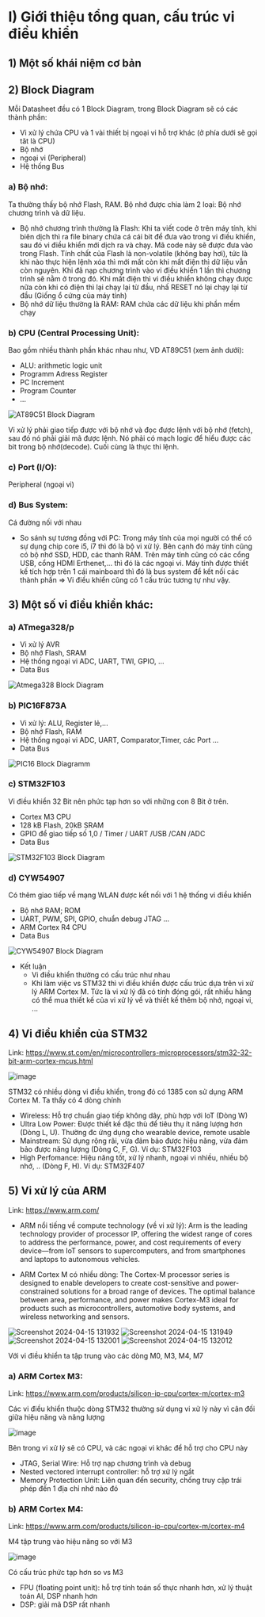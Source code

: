 # I) Giới thiệu tổng quan, cấu trúc vi điều khiển

## 1) Một số khái niệm cơ bản


## 2) Block Diagram
Mỗi Datasheet đều có 1 Block Diagram, trong Block Diagram sẽ có các thành phần:
- Vi xử lý chứa CPU và 1 vài thiết bị ngoại vi hỗ trợ khác (ở phía dưới sẽ gọi tăt là CPU)
- Bộ nhớ
- ngoại vi (Peripheral)
- Hệ thống Bus
### a) Bộ nhớ:
Ta thường thấy bộ nhớ Flash, RAM. Bộ nhớ được chia làm 2 loại: Bộ nhớ chương trình và dữ liệu.
- Bộ nhớ chương trình thường là Flash: Khi ta viết code ở trên máy tính, khi biên dịch thì ra file binary chứa cá cái bit để đưa
vào trong vi điều khiển, sau đó vi điều khiển mới dịch ra và chạy. Mã code này sẽ được đưa vào trong Flash. Tính chất của Flash là
non-volatile (không bay hơi), tức là khi nào thực hiện lệnh xóa thì mới mất còn khi mất điện thì dữ liệu vẫn còn nguyên. Khi đã nạp
chương trình vào vi điều khiển 1 lần thì chương trình sẽ nằm ở trong đó. Khi mất điện thì vi điều khiển không chạy được nữa còn
khi có điện thì lại chạy lại từ đầu, nhấ RESET nó lại chạy lại từ đầu (Giống ổ cứng của máy tính)
- Bộ nhớ dữ liệu thường là RAM: RAM chứa các dữ liệu khi phần mềm chạy
### b) CPU (Central Processing Unit):
Bao gồm nhiều thành phần khác nhau như, VD AT89C51 (xem ảnh dưới):
- ALU: arithmetic logic unit
- Programm Adress Register
- PC Increment
- Program Counter
- ...

![AT89C51 Block Diagram](https://github.com/giangnamtud/STM32/assets/165153939/e3820d18-485d-4528-8452-e164db18db4a)

Vi xử lý phải giao tiếp được với bộ nhớ và đọc được lệnh với bộ nhớ (fetch), sau đó nó phải giải mã được lệnh. Nó phải có mạch logic để
hiểu được các bit trong bộ nhớ(decode). Cuối cùng là thực thi lệnh. 
### c) Port (I/O):
Peripheral (ngoại vi) 
### d) Bus System:
Cá đường nối với nhau

* So sánh sự tương đồng với PC:
Trong máy tính của mọi người có thể có sự dụng chip core i5, i7 thì đó là bộ vi xử lý. Bên cạnh đó máy tính cũng có bộ nhớ
SSD, HDD, các thanh RAM. Trên máy tính cũng có các cổng USB, cổng HDMI Erthenet,... thì đó là các ngoại vi. Máy tính được thiết kế
tích hợp trên 1 cái mainboard thì đó là bus system để kết nối các thành phần
=> Vi điều khiển cũng có 1 cấu trúc tương tự như vậy.


## 3) Một số vi điều khiển khác:
### a) ATmega328/p
- Vi xử lý AVR
- Bộ nhớ Flash, SRAM
- Hệ thống ngoại vi ADC, UART, TWI, GPIO, ...
- Data Bus

![Atmega328 Block Diagram](https://github.com/giangnamtud/STM32/assets/165153939/848c43bf-de39-4f8e-bfcf-ba825faef12f)

### b) PIC16F873A
- Vi xử lý: ALU, Register lẻ,...
- Bộ nhớ Flash, RAM
- Hệ thống ngoại vi ADC, UART, Comparator,Timer, các Port ...
- Data Bus

![PIC16 Block Diagramm](https://github.com/giangnamtud/STM32/assets/165153939/83d656b4-8571-4b75-8689-5bd86ed0796a)

### c) STM32F103
Vi điều khiển 32 Bit nên phức tạp hơn so với những con 8 Bit ở trên.
- Cortex M3 CPU
- 128 kB Flash, 20kB SRAM
- GPIO để giao tiếp số 1,0 / Timer / UART /USB /CAN /ADC
- Data Bus

![STM32F103 Block Diagram](https://github.com/giangnamtud/STM32/assets/165153939/47e483b3-3d2e-4d15-875d-c450b21a6102)

### d) CYW54907
Có thêm giao tiếp về mạng WLAN được kết nối với 1 hệ thống vi điều khiển
- Bộ nhớ RAM; ROM
- UART, PWM, SPI, GPIO, chuẩn debug JTAG ...
- ARM Cortex R4 CPU
- Data Bus

![CYW54907 Block Diagram](https://github.com/giangnamtud/STM32/assets/165153939/a31524a5-34e6-43bb-a9bf-1a1d69d68e8e)

* Kết luận
  - Vi điều khiển thường có cấu trúc như nhau
  - Khi làm việc vs STM32 thì vi điều khiển được cấu trúc dựa trên vi xử lý ARM Cortex M. Tức là vi xử lý đã có tính đóng gói, rất nhiều hãng có
thể mua thiết kế của vi xử lý về và thiết kế thêm bộ nhớ, ngoại vi, ...


## 4) Vi điều khiển của STM32
Link: https://www.st.com/en/microcontrollers-microprocessors/stm32-32-bit-arm-cortex-mcus.html

![image](https://github.com/giangnamtud/STM32/assets/165153939/0ca37415-5651-450b-a71b-60b94e03ca16)

STM32 có nhiều dòng vi điều khiển, trong đó có 1385 con sử dụng ARM Cortex M. Ta thấy có 4 dòng chính
- Wireless: Hỗ trợ chuẩn giao tiếp không dây, phù hợp với IoT (Dòng W)
- Ultra Low Power: Được thiết kế đặc thù để tiêu thụ ít năng lượng hơn (Dòng L, U). Thường đc ứng dụng cho wearable device, remote usable
- Mainstream: Sử dụng rộng rãi, vừa đảm bảo được hiệu năng, vừa đảm bảo được năng lượng (Dòng C, F, G). Ví dụ: STM32F103
- High Perfomance: Hiệu năng tốt, xử lý nhanh, ngoại vi nhiều, nhiều bộ nhớ, .. (Dòng F, H). Ví dụ: STM32F407


## 5) Vi xử lý của ARM
Link: https://www.arm.com/

- ARM nổi tiếng về compute technology (về vi xử lý): Arm is the leading technology provider of processor IP, offering the widest range of cores to address the performance, power, and cost requirements of every device—from IoT sensors to supercomputers, and from smartphones and laptops to autonomous vehicles.

- ARM Cortex M có nhiều dòng:
The Cortex-M processor series is designed to enable developers to create cost-sensitive and power-constrained solutions for a broad range of devices. The optimal balance between area, performance, and power makes Cortex-M3 ideal for products such as microcontrollers, automotive body systems, and wireless networking and sensors.

![Screenshot 2024-04-15 131932](https://github.com/giangnamtud/STM32/assets/165153939/cc5d1307-03e9-4a1e-a725-63810ade7efe)
![Screenshot 2024-04-15 131949](https://github.com/giangnamtud/STM32/assets/165153939/fd899552-25ef-4b40-b7b8-e30d114d99e9)
![Screenshot 2024-04-15 132001](https://github.com/giangnamtud/STM32/assets/165153939/7be41189-f5e0-49d8-b30f-c1b65830428c)
![Screenshot 2024-04-15 132012](https://github.com/giangnamtud/STM32/assets/165153939/7095fceb-5c70-49e1-94ba-21d2444620eb)

Với vi điều khiển ta tập trung vào các dòng M0, M3, M4, M7

### a) ARM Cortex M3:
Link: https://www.arm.com/products/silicon-ip-cpu/cortex-m/cortex-m3

Các vi điều khiển thuộc dòng STM32 thường sử dụng vi xử lý này vì cân đối giữa hiệu năng và năng lượng

![image](https://github.com/giangnamtud/STM32/assets/165153939/7385e225-492a-4e4c-ae23-4922b5bbf43e)

Bên trong vi xử lý sẽ có CPU, và các ngoại vi khác để hỗ trợ cho CPU này
- JTAG, Serial Wire: Hỗ trợ nạp chương trình và debug
- Nested vectored interrupt controller: hỗ trợ xử lý ngắt
- Memory Protection Unit: Liên quan đến security, chống truy cập trái phép đến 1 địa chỉ nhớ nào đó

### b) ARM Cortex M4:
Link: https://www.arm.com/products/silicon-ip-cpu/cortex-m/cortex-m4

M4 tập trung vào hiệu năng so với M3

![image](https://github.com/giangnamtud/STM32/assets/165153939/080b1199-b9f0-4b04-be93-7213ad03e5bf)

Có cấu trúc phức tạp hơn so vs M3
- FPU (floating point unit): hỗ trợ tính toán số thực nhanh hơn, xử lý thuật toán AI, DSP nhanh hơn
- DSP: giải mã DSP rất nhanh

